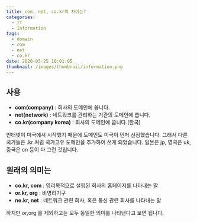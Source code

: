 ```yaml
---
title: com, net, co.kr의 차이는?
categories:
  - IT
  - Information
tags:
  - domain
  - com
  - net
  - co.kr
date: 2020-03-25 10:01:05
thumbnail: /images/thumbnail/information.png
---
```


## 사용

- **com(company)** : 회사의 도메인에 씁니다.
- **net(network)** : 네트워크를 관리하는 기관의 도메인에 씁니다.
- **co.kr(company korea)** : 회사의 도메인에 씁니다.(한국)

인터넷이 미국에서 시작했기 때문에 도메인도 미국이 먼저 선점했습니다. 그래서 다른 국가들은 .kr 처럼 국가고유 도메인을 추가하여 쓰게 되었습니다.
일본은 jp, 영국은 uk, 중국은 cn 등이 다 그런 것입니다.

## 원래의 의미는

- **co.kr, com** : 영리목적으로 설립된 회사의 홈페이지를 나타내는 말
- **or.kr, org** : 비영리기구
- **ne.kr, net** : 네트워크 관련 회사, 혹은 통신 관련 회사를 나타내는 말

하지만 or,org 를 제외하고는 모두 동일한 의미를 나타낸다고 보면 됩니다.

